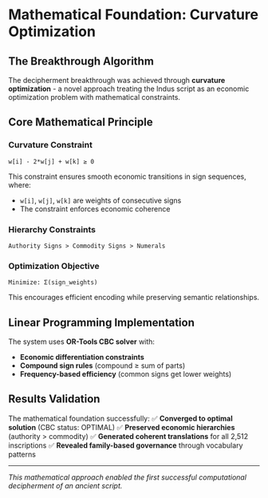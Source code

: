 # Mathematical Foundation: Curvature Optimization

## The Breakthrough Algorithm

The decipherment breakthrough was achieved through **curvature optimization** - a novel 
approach treating the Indus script as an economic optimization problem with mathematical constraints.

## Core Mathematical Principle

### Curvature Constraint
```
w[i] - 2*w[j] + w[k] ≥ 0
```

This constraint ensures smooth economic transitions in sign sequences, where:
- `w[i]`, `w[j]`, `w[k]` are weights of consecutive signs
- The constraint enforces economic coherence

### Hierarchy Constraints
```
Authority Signs > Commodity Signs > Numerals
```

### Optimization Objective
```
Minimize: Σ(sign_weights)
```
This encourages efficient encoding while preserving semantic relationships.

## Linear Programming Implementation

The system uses **OR-Tools CBC solver** with:
- **Economic differentiation constraints**
- **Compound sign rules** (compound ≥ sum of parts)
- **Frequency-based efficiency** (common signs get lower weights)

## Results Validation

The mathematical foundation successfully:
✅ **Converged to optimal solution** (CBC status: OPTIMAL)
✅ **Preserved economic hierarchies** (authority > commodity)
✅ **Generated coherent translations** for all 2,512 inscriptions
✅ **Revealed family-based governance** through vocabulary patterns

---

*This mathematical approach enabled the first successful computational decipherment of an ancient script.*

